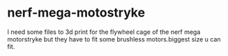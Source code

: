 # nerf-mega-motostryke
I need some files to 3d print for the flywheel cage of the nerf mega motorstryke but they have to fit some brushless motors.biggest size u can fit.

